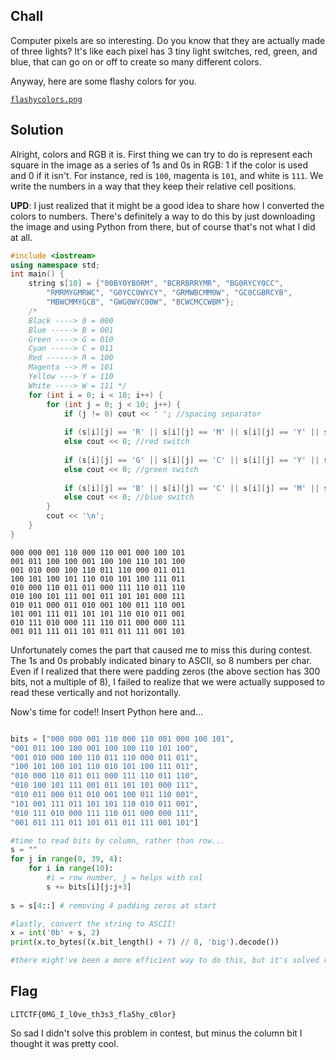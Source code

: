 
## Chall

Computer pixels are so interesting. Do you know that they are actually made of three lights? It's like each pixel has 3 tiny light switches, red, green, and blue, that can go on or off to create so many different colors.

Anyway, here are some flashy colors for you.

[`flashycolors.png`](https://drive.google.com/file/d/1X7PMv0vi-Cp_xKzYeFd_wxxPGY373jgz/view?usp=sharing)

## Solution
Alright, colors and RGB it is. First thing we can try to do is represent each square in the image as a series of 1s and 0s in RGB: 1 if the color is used and 0 if it isn't. For instance, red is `100`, magenta is `101`, and white is `111`. We write the numbers in a way that they keep their relative cell positions.

**UPD**: I just realized that it might be a good idea to share how I converted the colors to numbers. There's definitely a way to do this by just downloading the image and using Python from there, but of course that's not what I did at all.

```C++
#include <iostream>
using namespace std;
int main() {
    string s[10] = {"00BY0YB0RM", "BCRRBRRYMR", "BG0RYCY0CC",
        "RMRMYGMRWC", "G0YCC0WYCY", "GRMWBCMM0W", "GC0CGBRCYB",
        "MBWCMMYGCB", "GWG0WYC00W", "BCWCMCCWBM"};
    /*
    Black ----> 0 = 000
    Blue -----> B = 001
    Green ----> G = 010
    Cyan -----> C = 011
    Red ------> R = 100
    Magenta --> M = 101
    Yellow ---> Y = 110
    White ----> W = 111 */
    for (int i = 0; i < 10; i++) {
        for (int j = 0; j < 10; j++) {
            if (j != 0) cout << ' '; //spacing separator
            
            if (s[i][j] == 'R' || s[i][j] == 'M' || s[i][j] == 'Y' || s[i][j] == 'W') cout << 1;
            else cout << 0; //red switch
            
            if (s[i][j] == 'G' || s[i][j] == 'C' || s[i][j] == 'Y' || s[i][j] == 'W') cout << 1;
            else cout << 0; //green switch
            
            if (s[i][j] == 'B' || s[i][j] == 'C' || s[i][j] == 'M' || s[i][j] == 'W') cout << 1;
            else cout << 0; //blue switch
        }
        cout << '\n';
    }
}
```

```
000 000 001 110 000 110 001 000 100 101
001 011 100 100 001 100 100 110 101 100
001 010 000 100 110 011 110 000 011 011
100 101 100 101 110 010 101 100 111 011
010 000 110 011 011 000 111 110 011 110
010 100 101 111 001 011 101 101 000 111
010 011 000 011 010 001 100 011 110 001
101 001 111 011 101 101 110 010 011 001
010 111 010 000 111 110 011 000 000 111
001 011 111 011 101 011 011 111 001 101 
```

Unfortunately comes the part that caused me to miss this during contest. The 1s and 0s probably indicated binary to ASCII, so 8 numbers per char. Even if I realized that there were padding zeros (the above section has 300 bits, not a multiple of 8), I failed to realize that we were actually supposed to read these vertically and not horizontally.

Now's time for code!! Insert Python here and...

```Python

bits = ["000 000 001 110 000 110 001 000 100 101",
"001 011 100 100 001 100 100 110 101 100",
"001 010 000 100 110 011 110 000 011 011",
"100 101 100 101 110 010 101 100 111 011",
"010 000 110 011 011 000 111 110 011 110",
"010 100 101 111 001 011 101 101 000 111",
"010 011 000 011 010 001 100 011 110 001",
"101 001 111 011 101 101 110 010 011 001",
"010 111 010 000 111 110 011 000 000 111",
"001 011 111 011 101 011 011 111 001 101"]

#time to read bits by column, rather than row...
s = ""
for j in range(0, 39, 4):
    for i in range(10):
        #i = row number, j = helps with col
        s += bits[i][j:j+3]
        
s = s[4::] # removing 4 padding zeros at start

#lastly, convert the string to ASCII!
x = int('0b' + s, 2)
print(x.to_bytes((x.bit_length() + 7) // 8, 'big').decode())

#there might've been a more efficient way to do this, but it's solved regardless :D

```
## Flag
`LITCTF{0MG_I_l0ve_th3s3_fla5hy_c0lor}`

So sad I didn't solve this problem in contest, but minus the column bit I thought it was pretty cool.

